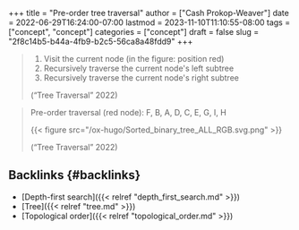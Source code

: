 +++
title = "Pre-order tree traversal"
author = ["Cash Prokop-Weaver"]
date = 2022-06-29T16:24:00-07:00
lastmod = 2023-11-10T11:10:55-08:00
tags = ["concept", "concept"]
categories = ["concept"]
draft = false
slug = "2f8c14b5-b44a-4fb9-b2c5-56ca8a48fdd9"
+++

> 1.  Visit the current node (in the figure: position red)
> 2.  Recursively traverse the current node's left subtree
> 3.  Recursively traverse the current node's right subtree
>
> (“Tree Traversal” 2022)

<!--quoteend-->

> Pre-order traversal (red node): F, B, A, D, C, E, G, I, H
>
> {{< figure src="/ox-hugo/Sorted_binary_tree_ALL_RGB.svg.png" >}}
>
> (“Tree Traversal” 2022)


## Backlinks {#backlinks}

-   [Depth-first search]({{< relref "depth_first_search.md" >}})
-   [Tree]({{< relref "tree.md" >}})
-   [Topological order]({{< relref "topological_order.md" >}})
